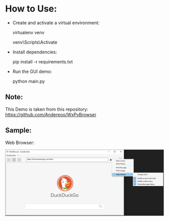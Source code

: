 How to Use:
===========

* Create and activate a virtual environment:

    virtualenv venv
    
    venv\Scripts\Activate

* Install dependencies:

	pip install -r requirements.txt
	
* Run the GUI demo:

	python main.py
    
    
Note:
----
This Demo is taken from this repository: 
https://github.com/Andereoo/WxPyBrowser

Sample:
----
Web Browser:

![Web Browser](demo.gif)

